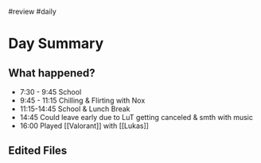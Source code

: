 #review #daily 
# Day Summary

## What happened?
- 7:30 - 9:45 School
- 9:45 - 11:15 Chilling & Flirting with Nox
- 11:15-14:45 School & Lunch Break
- 14:45 Could leave early due to LuT getting canceled & smth with music
- 16:00 Played [[Valorant]] with [[Lukas]]
## Edited Files

